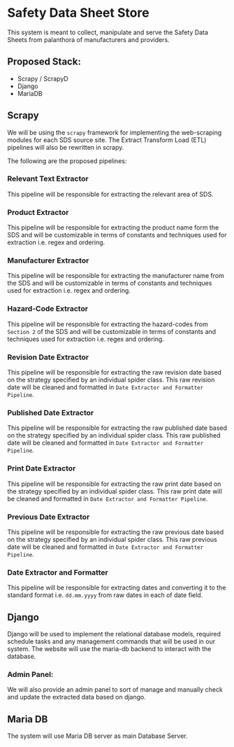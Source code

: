# Safety Data Sheet Store
This system is meant to collect, manipulate and serve the Safety Data Sheets from palanthora of manufacturers and providers.

## Proposed Stack:
- Scrapy / ScrapyD
- Django
- MariaDB

## Scrapy
We will be using the `scrapy` framework for implementing the web-scraping modules for each SDS source site.
The Extract Transform Load (ETL) pipelines will also be rewritten in scrapy. 

The following are the proposed pipelines:

### Relevant Text Extractor
This pipeline will be responsible for extracting the relevant area of SDS.

### Product Extractor
This pipeline will be responsible for extracting the product name form the SDS and will be customizable in terms of constants and techniques used for extraction i.e. regex and ordering.

### Manufacturer Extractor
This pipeline will be responsible for extracting the manufacturer name from the SDS and will be customizable in terms of constants and techniques used for extraction i.e. regex and ordering.

### Hazard-Code Extractor
This pipeline will be responsible for extracting the hazard-codes from `Section 2` of the SDS and will be customizable in terms of constants and techniques used for extraction i.e. regex and ordering.

### Revision Date Extractor
This pipeline will be responsible for extracting the raw revision date based on the strategy specified by an individual spider class. This raw revision date will be cleaned and formatted in `Date Extractor and Formatter Pipeline`.

### Published Date Extractor
This pipeline will be responsible for extracting the raw published date based on the strategy specified by an individual spider class. This raw published date will be cleaned and formatted in `Date Extractor and Formatter Pipeline`.

### Print Date Extractor
This pipeline will be responsible for extracting the raw print date based on the strategy specified by an individual spider class. This raw print date will be cleaned and formatted in `Date Extractor and Formatter Pipeline`.

### Previous Date Extractor
This pipeline will be responsible for extracting the raw previous date based on the strategy specified by an individual spider class. This raw previous date will be cleaned and formatted in `Date Extractor and Formatter Pipeline`.

### Date Extractor and Formatter
This pipeline will be responsible for extracting dates and converting it to the standard format i.e. `dd.mm.yyyy` from raw dates in each of date field.


## Django
Django will be used to implement the relational database models, required schedule tasks and any management commands that will be used in our system.
The website will use the maria-db backend to interact with the database.

### Admin Panel:
We will also provide an admin panel to sort of manage and manually check and update the extracted data based on django.

## Maria DB
The system will use Maria DB server as main Database Server.
